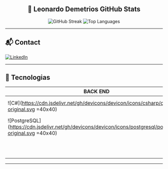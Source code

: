 <h2 align="center">🚀 Leonardo Demetrios GitHub Stats</h2>

<p align="center">
  <img src="https://github-readme-streak-stats.herokuapp.com/?user=SeuUsuarioGitHub&theme=dark&hide_border=true" alt="GitHub Streak" />
  <img src="https://github-readme-stats.vercel.app/api/top-langs/?username=SeuUsuarioGitHub&layout=compact&theme=dark&hide_border=true" alt="Top Languages" />
</p>

---

## 📬 Contact

[![LinkedIn](https://img.shields.io/badge/LinkedIn-blue?logo=linkedin&style=for-the-badge)](https://www.linkedin.com/in/seu-perfil/)

---

## 🧰 Tecnologias

| BACK END | FRONT END | FRAMEWORKS | CONTAINER E ORCHESTRATORS | GAME ENGINES |
|----------|-----------|------------|----------------------------|---------------|
| ![C#](https://cdn.jsdelivr.net/gh/devicons/devicon/icons/csharp/csharp-original.svg =40x40) | ![HTML](https://cdn.jsdelivr.net/gh/devicons/devicon/icons/html5/html5-original.svg =40x40) | ![.NET](https://cdn.jsdelivr.net/gh/devicons/devicon/icons/dot-net/dot-net-original.svg =40x40) | ![Docker](https://cdn.jsdelivr.net/gh/devicons/devicon/icons/docker/docker-original.svg =40x40) | ![Unity](https://cdn.jsdelivr.net/gh/devicons/devicon/icons/unity/unity-original.svg =40x40) |
| ![PostgreSQL](https://cdn.jsdelivr.net/gh/devicons/devicon/icons/postgresql/postgresql-original.svg =40x40) | ![CSS](https://cdn.jsdelivr.net/gh/devicons/devicon/icons/css3/css3-original.svg =40x40) | ![Django](https://cdn.jsdelivr.net/gh/devicons/devicon/icons/django/django-plain.svg =40x40) | ![Kubernetes](https://cdn.jsdelivr.net/gh/devicons/devicon/icons/kubernetes/kubernetes-plain.svg =40x40) |               |
|          | ![JavaScript](https://cdn.jsdelivr.net/gh/devicons/devicon/icons/javascript/javascript-original.svg =40x40) |            |                            |               |

---

